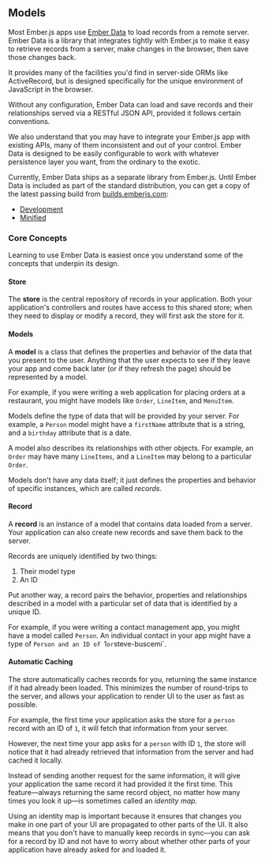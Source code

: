 ## Models

Most Ember.js apps use [Ember Data][emberdata] to load records from a
remote server. Ember Data is a library that integrates tightly with
Ember.js to make it easy to retrieve records from a server, make changes
in the browser, then save those changes back.

It provides many of the facilities you'd find in server-side ORMs like
ActiveRecord, but is designed specifically for the unique environment of
JavaScript in the browser.

Without any configuration, Ember Data can load and save records and
their relationships served via a RESTful JSON API, provided it follows
certain conventions.

We also understand that you may have to integrate your Ember.js app with
existing APIs, many of them inconsistent and out of your control. Ember
Data is designed to be easily configurable to work with whatever
persistence layer you want, from the ordinary to the exotic.

Currently, Ember Data ships as a separate library from Ember.js.  Until
Ember Data is included as part of the standard distribution, you can get
a copy of the latest passing build from
[builds.emberjs.com][builds]:

* [Development][development-build]
* [Minified][minified-build]

[emberdata]: https://github.com/emberjs/data
[builds]: http://builds.emberjs.com
[development-build]: http://builds.emberjs.com.s3.amazonaws.com/ember-data-latest.js
[minified-build]: http://builds.emberjs.com.s3.amazonaws.com/ember-data-latest.min.js

### Core Concepts

Learning to use Ember Data is easiest once you understand some of the
concepts that underpin its design.

#### Store

The **store** is the central repository of records in your application.
Both your application's controllers and routes have access to this
shared store; when they need to display or modify a record, they will
first ask the store for it.

#### Models

A **model** is a class that defines the properties and behavior of the
data that you present to the user. Anything that the user expects to see
if they leave your app and come back later (or if they refresh the page)
should be represented by a model.

For example, if you were writing a web application for placing orders at
a restaurant, you might have models like `Order`, `LineItem`, and
`MenuItem`.

Models define the type of data that will be provided by your server. For
example, a `Person` model might have a `firstName` attribute that is a
string, and a `birthday` attribute that is a date.

A model also describes its relationships with other objects. For
example, an `Order` may have many `LineItems`, and a `LineItem` may
belong to a particular `Order`.

Models don't have any data itself; it just defines the properties and
behavior of specific instances, which are called _records_.

#### Record

A **record** is an instance of a model that contains data loaded from a
server. Your application can also create new records and save them back
to the server.

Records are uniquely identified by two things:

1. Their model type
2. An ID

Put another way, a record pairs the behavior, properties and
relationships described in a model with a particular set of data that is
identified by a unique ID.

For example, if you were writing a contact management app, you might
have a model called `Person`. An individual contact in your app might
have a type of `Person and an ID of `1` or `steve-buscemi`.

#### Automatic Caching

The store automatically caches records for you, returning the same
instance if it had already been loaded. This minimizes the number of
round-trips to the server, and allows your application to render UI to
the user as fast as possible.

For example, the first time your application asks the store for a
`person` record with an ID of `1`, it will fetch that information from
your server.

However, the next time your app asks for a `person` with ID `1`,
the store will notice that it had already retrieved that information
from the server and had cached it locally.

Instead of sending another request for the same information, it will
give your application the same record it had provided it the first time.
This feature—always returning the same record object, no matter how many times
you look it up—is sometimes called an _identity map_.

Using an identity map is important because it ensures that changes you
make in one part of your UI are propagated to other parts of the UI. It
also means that you don't have to manually keep records in sync—you can
ask for a record by ID and not have to worry about whether other parts
of your application have already asked for and loaded it.
